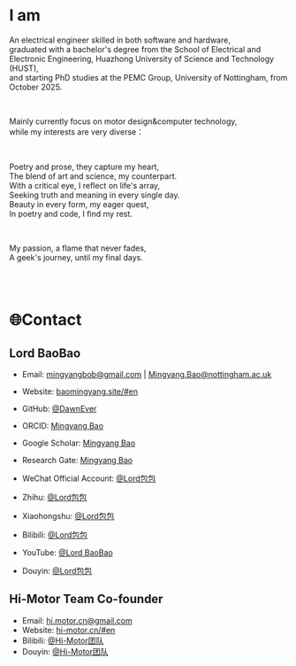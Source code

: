 # I am
<p>
An electrical engineer skilled in both software and hardware,<br/>
graduated with a bachelor's degree from the School of Electrical and Electronic Engineering, Huazhong University of Science and Technology (HUST),<br/>
and starting PhD studies at the PEMC Group, University of Nottingham, from October 2025.<br/>
</p>
<br/>
<p>
Mainly currently focus on motor design&computer technology,<br/>
while my interests are very diverse：<br/>
</p>
<br/>
<p>
Poetry and prose, they capture my heart,<br/>
The blend of art and science, my counterpart.<br/>
With a critical eye, I reflect on life's array,<br/>
Seeking truth and meaning in every single day.<br/>
Beauty in every form, my eager quest,<br/>
In poetry and code, I find my rest.<br/>
</p>
<br/>
<p>
My passion, a flame that never fades,<br/>
A geek's journey, until my final days.<br/>
</p>
<br/>
<br/>


# 🌐Contact
## Lord BaoBao
- Email: [mingyangbob@gmail.com](mailto:mingyangbob@gmail.com) | [Mingyang.Bao@nottingham.ac.uk](Mingyang.Bao@nottingham.ac.uk)

- Website: [baomingyang.site/#en](https://baomingyang.site/#en)
- GitHub: [@DawnEver](https://github.com/DawnEver)
- ORCID: [Mingyang Bao](https://orcid.org/0009-0009-6694-2782)
- Google Scholar: [Mingyang Bao](http://scholar.google.com/citations?user=iyoIuGcAAAAJ)
- Research Gate: [Mingyang Bao](https://www.researchgate.net/profile/Mingyang-Bao-5)

- WeChat Official Account: [@Lord包包](https://mp.weixin.qq.com/s/xJaaQhVcUAyxJFlFirIWUA)
- Zhihu: [@Lord包包](https://www.zhihu.com/people/ming-ji-zhao-yang)
- Xiaohongshu: [@Lord包包](https://www.xiaohongshu.com/user/profile/68445b7e000000001b023a82)
- Bilibili: [@Lord包包](https://space.bilibili.com/359114220)
- YouTube: [@Lord BaoBao](https://youtube.com/@LordBaoBao)
- Douyin: [@Lord包包](https://www.douyin.com/user/MS4wLjABAAAAPVIYe8gbGX_Qshka5jA0JnCjL2bvd0sr57C1a1d8oPY)

## Hi-Motor Team Co-founder
- Email: [hi.motor.cn@gmail.com](mailto:hi.motor.cn@gmail.com)
- Website: [hi-motor.cn/#en](https://hi-motor.cn/#en)
- Bilibili: [@Hi-Motor团队](https://space.bilibili.com/3546644771506195)
- Douyin: [@Hi-Motor团队](https://www.douyin.com/user/MS4wLjABAAAApp17tSawwMhNprsUHlUzIBWUvyt-dDcsuvQa-QRM2SnAPvDyqdCZ3mexRG6HQEJR)